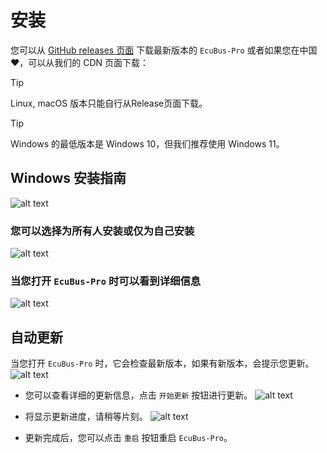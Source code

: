 # 安装

您可以从 [GitHub releases 页面](https://github.com/ecubus/EcuBus-Pro/releases) 下载最新版本的 `EcuBus-Pro`
或者如果您在中国❤️，可以从我们的 CDN 页面下载：<CustomComponent/>

> [!TIP]
> Linux, macOS 版本只能自行从Release页面下载。

> [!TIP]
> Windows 的最低版本是 Windows 10，但我们推荐使用 Windows 11。

## Windows 安装指南

![alt text](../../media/about/image.png)

### 您可以选择为所有人安装或仅为自己安装

![alt text](../../media/about/image-1.png)

### 当您打开 `EcuBus-Pro` 时可以看到详细信息

![alt text](../../media/about/image-2.png)

## 自动更新

当您打开 `EcuBus-Pro` 时，它会检查最新版本，如果有新版本，会提示您更新。
![alt text](../../media/about/update1.png)

- 您可以查看详细的更新信息，点击 `开始更新` 按钮进行更新。
  ![alt text](../../media/about/update2.png)

- 将显示更新进度，请稍等片刻。
  ![alt text](../../media/about/update3.png)

- 更新完成后，您可以点击 `重启` 按钮重启 `EcuBus-Pro`。

<script setup>
import CustomComponent from './../../component/download.vue'
</script> 
